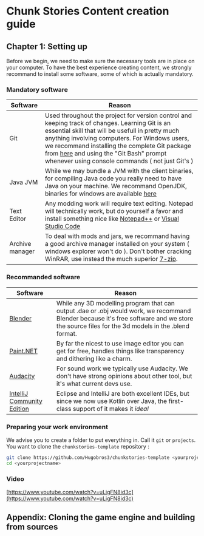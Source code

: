 # Chunk Stories Content creation guide

## Chapter 1: Setting up

Before we begin, we need to make sure the necessary tools are in place on your computer. To have the best experience creating content, we strongly recommand to install some software, some of which is actually mandatory.

### Mandatory software

| Software | Reason |
| --- | --- |
| Git | Used throughout the project for version control and keeping track of changes. Learning Git is an essential skill that will be usefull in pretty much anything involving computers. For Windows users, we recommand installing the complete Git package from [here](https://git-scm.com/download/win) and using the "Git Bash" prompt whenever using console commands ( not just Git's ) |
| Java JVM | While we may bundle a JVM with the client binaries, for compiling Java code you really need to have Java on your machine. We recommand OpenJDK, binaries for windows are available [here](https://adoptopenjdk.net) |
| Text Editor | Any modding work will require text editing. Notepad will technically work, but do yourself a favor and install something nice like [Notepad++](https://notepad-plus-plus.org/) or [Visual Studio Code](https://code.visualstudio.com/)
| Archive manager | To deal with mods and jars, we recommand having a good archive manager installed on your system ( windows explorer won't do ). Don't bother cracking WinRAR, use instead the much superior [7-zip](https://www.7-zip.org/download.html).

### Recommanded software

| Software | Reason |
| --- | --- |
| [Blender](https://blender.org) | While any 3D modelling program that can output .dae or .obj would work, we recommand Blender because it's free software and we store the source files for the 3d models in the .blend format. |
| [Paint.NET](https://getpaint.net) | By far the nicest to use image editor you can get for free, handles things like transparency and dithering like a charm. |
| [Audacity](https://www.audacityteam.org/) | For sound work we typically use Audacity. We don't have strong opinions about other tool, but it's what current devs use. |
| [IntelliJ Community Edition](https://www.jetbrains.com/idea/download/) | Eclipse and IntelliJ are both excellent IDEs, but since we now use Kotlin over Java, the first-class support of it makes it *ideal* |

### Preparing your work environment

We advise you to create a folder to put everything in. Call it `git` or `projects`. You want to clone the `chunkstories-template` repository :

```sh
git clone https://github.com/Hugobros3/chunkstories-template <yourprojectname>
cd <yourprojectname>
```

### Video

[https://www.youtube.com/watch?v=uLigFN8id3c](https://www.youtube.com/watch?v=uLigFN8id3c)

## Appendix: Cloning the game engine and building from sources